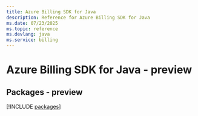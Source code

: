```yaml
---
title: Azure Billing SDK for Java
description: Reference for Azure Billing SDK for Java
ms.date: 07/23/2025
ms.topic: reference
ms.devlang: java
ms.service: billing
---
```

# Azure Billing SDK for Java - preview
## Packages - preview
[!INCLUDE [packages](billing-index.md)]